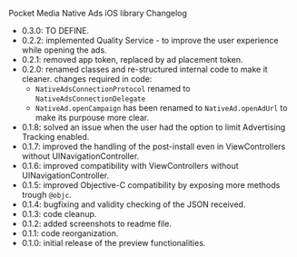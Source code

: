 Pocket Media Native Ads iOS library Changelog

* 0.3.0: TO DEFINE.
* 0.2.2: implemented Quality Service - to improve the user experience while opening the ads.
* 0.2.1: removed app token, replaced by ad placement token.
* 0.2.0: renamed classes and re-structured internal code to make it cleaner.
  changes required in code:
  * ```NativeAdsConnectionProtocol``` renamed to ```NativeAdsConnectionDelegate```
  * ```NativeAd.openCampaign``` has been renamed to ```NativeAd.openAdUrl``` to make its purpouse more clear.
* 0.1.8: solved an issue when the user had the option to limit Advertising Tracking enabled.
* 0.1.7: improved the handling of the post-install even in ViewControllers without UINavigationController.
* 0.1.6: improved compatibility with ViewControllers without UINavigationController.
* 0.1.5: improved Objective-C compatibility by exposing more methods trough ```@objc```.
* 0.1.4: bugfixing and validity checking of the JSON received. 
* 0.1.3: code cleanup.
* 0.1.2: added screenshots to readme file.
* 0.1.1: code reorganization.
* 0.1.0: initial release of the preview functionalities.